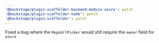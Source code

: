 ```yaml
---
'@backstage/plugin-scaffolder-backend-module-azure': patch
'@backstage/plugin-scaffolder-node': patch
'@backstage/plugin-scaffolder': patch
---
```


Fixed a bug where the `RepoUrlPicker` would still require the `owner` field for `azure`
